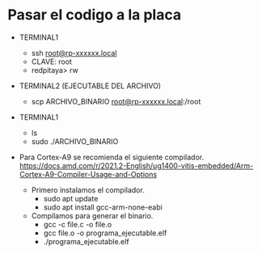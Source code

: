 # Pasar el codigo a la placa

- TERMINAL1 
    * ssh root@rp-xxxxxx.local
    * CLAVE: root
    * redpitaya> rw

- TERMINAL2 (EJECUTABLE DEL ARCHIVO)
    * scp ARCHIVO_BINARIO root@rp-xxxxxx.local:/root

- TERMINAL1
    * ls
    * sudo ./ARCHIVO_BINARIO


- Para Cortex-A9 se recomienda el siguiente compilador.
https://docs.amd.com/r/2021.2-English/ug1400-vitis-embedded/Arm-Cortex-A9-Compiler-Usage-and-Options
    * Primero instalamos el compilador.
        * sudo apt update
        * sudo apt install gcc-arm-none-eabi
    * Compilamos para generar el binario.
        * gcc -c file.c -o file.o
        * gcc file.o -o programa_ejecutable.elf
        * ./programa_ejecutable.elf


